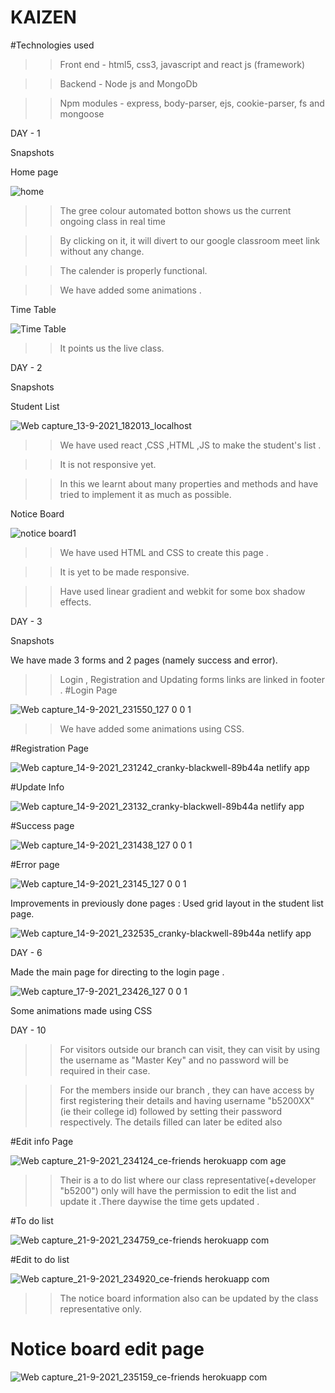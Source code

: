 # KAIZEN

#Technologies used

>>Front end  - html5, css3, javascript and react js (framework)

>>Backend - Node js and MongoDb

>>Npm modules - express, body-parser, ejs, cookie-parser, fs and mongoose

DAY - 1

Snapshots

Home page

![home](https://user-images.githubusercontent.com/77490864/132987331-27da3912-9169-47f0-a8c2-ba19444c4efe.jpeg)

>> The gree colour automated botton shows us the current ongoing class in real time 

>> By clicking on it, it will divert to our google classroom meet link without any change.

>> The calender is properly functional.

>> We have added some animations .

Time Table

![Time Table](https://user-images.githubusercontent.com/77490864/132987026-c536d064-ae8b-4544-a11a-955228eb5d57.jpeg)

>>It points us the live class.



DAY - 2

Snapshots

Student List

![Web capture_13-9-2021_182013_localhost](https://user-images.githubusercontent.com/77490864/133086512-23d98a48-849d-4f94-a9d7-fbb20239f9c3.jpeg)

>> We have used react ,CSS ,HTML ,JS to make the student's list .

>> It is not responsive yet.

>>  In this we learnt about many properties and methods and have tried to implement it as much as possible.

Notice Board

![notice board1](https://user-images.githubusercontent.com/77490864/133099685-96cf4e50-91a0-462a-b2ed-81f275e8539a.jpeg)

>> We have used HTML and CSS to create this page .

>>  It is yet to be made responsive.

>> Have used linear gradient and webkit for some box shadow effects.  


DAY - 3

Snapshots

We have made 3 forms and 2 pages (namely success and error). 
>> Login , Registration and Updating forms links are linked in footer .
#Login Page

![Web capture_14-9-2021_231550_127 0 0 1](https://user-images.githubusercontent.com/77490864/133307770-b436518a-a345-4fe5-b5ff-67fc25390acb.jpeg)

>> We have added some animations using CSS.

#Registration Page

![Web capture_14-9-2021_231242_cranky-blackwell-89b44a netlify app](https://user-images.githubusercontent.com/77490864/133308316-1befb5e4-44c6-4dc4-813f-5bfc718a5d65.jpeg)

#Update Info

![Web capture_14-9-2021_23132_cranky-blackwell-89b44a netlify app](https://user-images.githubusercontent.com/77490864/133308498-8dee003e-c9a9-4750-82dd-da9c01e19ef8.jpeg)

#Success page

![Web capture_14-9-2021_231438_127 0 0 1](https://user-images.githubusercontent.com/77490864/133308529-1962c428-5307-4e77-bfd7-b614159cc4f9.jpeg)

#Error page

![Web capture_14-9-2021_23145_127 0 0 1](https://user-images.githubusercontent.com/77490864/133308590-77699525-f3a9-4d2b-81e1-4e301689ab2a.jpeg)

Improvements in previously done pages  : Used grid layout in the student list page.

![Web capture_14-9-2021_232535_cranky-blackwell-89b44a netlify app](https://user-images.githubusercontent.com/77490864/133309122-2be160f5-ed45-41e5-a573-19ec70d25d3d.jpeg)


DAY - 6

Made the main page for directing to the login page . 

![Web capture_17-9-2021_23426_127 0 0 1](https://user-images.githubusercontent.com/77490864/133836507-aa0166df-cfe9-4114-9c6e-67cc358f59ae.jpeg)

Some animations made using CSS

DAY - 10 

>>For visitors outside our branch can visit, they can visit by using the username as "Master Key" and no password will be required in their case.

>>For the members inside our branch , they can have access by first registering their details and having username "b5200XX" (ie their college id) followed by setting        their password respectively.
>>The details filled can later be edited also 

   #Edit info Page
   
   ![Web capture_21-9-2021_234124_ce-friends herokuapp com](https://user-images.githubusercontent.com/77490864/134225066-c5e8c7a4-7d8c-42b7-abc9-3d21365be1cd.jpeg)
age 

>>Their is a to do list where our class representative(+developer "b5200") only will have the permission to edit the list and update it .There daywise the time gets updated .

#To do list

![Web capture_21-9-2021_234759_ce-friends herokuapp com](https://user-images.githubusercontent.com/77490864/134225783-a17765b9-a7c0-4cf1-90f3-e57dcb3d842d.jpeg)

#Edit to do list

![Web capture_21-9-2021_234920_ce-friends herokuapp com](https://user-images.githubusercontent.com/77490864/134225975-b15843a2-f0de-4095-8a37-f907dd433b41.jpeg)

>> The notice board information also can be updated by the class representative only.

# Notice board edit page

![Web capture_21-9-2021_235159_ce-friends herokuapp com](https://user-images.githubusercontent.com/77490864/134226709-cbf93d06-aa68-4ee4-a4d4-6534f0f05aa0.jpeg)





